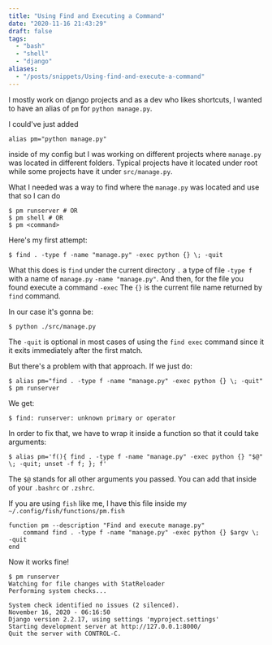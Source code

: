 ```yaml
---
title: "Using Find and Executing a Command"
date: "2020-11-16 21:43:29"
draft: false
tags:
  - "bash"
  - "shell"
  - "django"
aliases:
  - "/posts/snippets/Using-find-and-execute-a-command"
---
```


I mostly work on django projects and as a dev who likes shortcuts,
I wanted to have an alias of `pm` for `python manage.py`.

I could've just added

```shell
alias pm="python manage.py"
```

inside of my config but I was working on different projects where `manage.py` was located in different folders.
Typical projects have it located under root while some projects have it under `src/manage.py`.

What I needed was a way to find where the `manage.py` was located and use that so I can do

```shell
$ pm runserver # OR
$ pm shell # OR
$ pm <command>
```

Here's my first attempt:

```shell
$ find . -type f -name "manage.py" -exec python {} \; -quit
```

What this does is `find` under the current directory `.` a type of file `-type f` with a name of `manage.py` `-name "manage.py"`.
And then, for the file you found execute a command `-exec` The `{}` is the current file name returned by `find` command.

In our case it's gonna be:

```shell
$ python ./src/manage.py
```

The `-quit` is optional in most cases of using the `find exec` command since it it exits immediately after the first match.

But there's a problem with that approach. If we just do:

```shell
$ alias pm="find . -type f -name "manage.py" -exec python {} \; -quit"
$ pm runserver
```

We get:

```shell
$ find: runserver: unknown primary or operator
```

In order to fix that, we have to wrap it inside a function so that it could take arguments:

```shell
$ alias pm='f(){ find . -type f -name "manage.py" -exec python {} "$@" \; -quit; unset -f f; }; f'
```

The `$@` stands for all other arguments you passed. You can add that inside of your `.bashrc` or `.zshrc`.

If you are using `fish` like me, I have this file inside my `~/.config/fish/functions/pm.fish`

```shell
function pm --description "Find and execute manage.py"
    command find . -type f -name "manage.py" -exec python {} $argv \; -quit
end
```

Now it works fine!

```shell
$ pm runserver
Watching for file changes with StatReloader
Performing system checks...

System check identified no issues (2 silenced).
November 16, 2020 - 06:16:50
Django version 2.2.17, using settings 'myproject.settings'
Starting development server at http://127.0.0.1:8000/
Quit the server with CONTROL-C.
```
